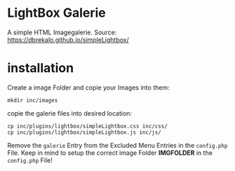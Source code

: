 # LightBox Galerie

A simple HTML Imagegalerie.
Source: https://dbrekalo.github.io/simpleLightbox/


# installation

Create a image Folder and copie your Images into them:

    mkdir inc/images


copie the galerie files into desired location:

    cp inc/plugins/lightbox/simpleLightbox.css inc/css/
    cp inc/plugins/lightbox/simpleLightbox.js inc/js/


Remove the `galerie` Entry from the Excluded Menu Entries in the `config.php` File.
Keep in mind to setup the correct image Folder **IMGFOLDER** in the `config.php` File!

